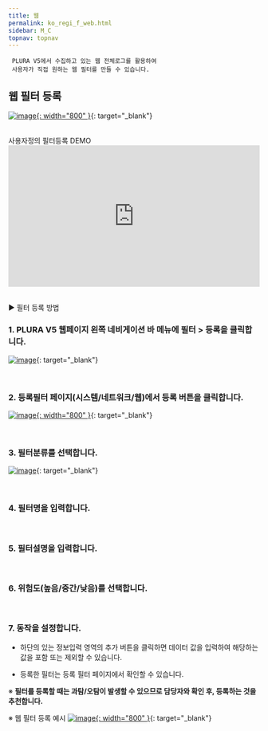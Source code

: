 ```yaml
---
title: 웹
permalink: ko_regi_f_web.html
sidebar: M_C
topnav: topnav
---
```


     PLURA V5에서 수집하고 있는 웹 전체로그를 활용하여
     사용자가 직접 원하는 웹 필터를 만들 수 있습니다.

## 웹 필터 등록

[![image](/docs/images/Manual/common/regi/web/1.png){: width="800" }](/docs/images/Manual/common/regi/web/1.png){: target="_blank"}

<br />
 사용자정의 필터등록 DEMO

<style>.embed-container { position: relative; padding-bottom: 56.25%; height: 0; overflow: hidden; max-width: 100%; } .embed-container iframe, .embed-container object, .embed-container embed { position: absolute; top: 0; left: 0; width: 100%; height: 100%; }</style><div class='embed-container'><iframe src='https://www.youtube.com/embed/y9NnH2fjzEU' frameborder='0' allowfullscreen></iframe></div>

<br />

▶ 필터 등록 방법


### 1. PLURA V5 웹페이지 왼쪽 네비게이션 바 메뉴에 필터 > 등록을 클릭합니다.
[![image](/docs/images/Manual/common/regi/web/2.png)](/docs/images/Manual/common/regi/web/2.png){: target="_blank"}

<br />

### 2. 등록필터 페이지(시스템/네트워크/웹)에서 등록 버튼을 클릭합니다.
[![image](/docs/images/Manual/common/regi/web/3.png){: width="800" }](/docs/images/Manual/common/regi/web/3.png){: target="_blank"}

<br />

### 3. 필터분류를 선택합니다.
[![image](/docs/images/Manual/common/regi/web/4.png)](/docs/images/Manual/common/regi/web/4.png){: target="_blank"}

<br />

### 4. 필터명을 입력합니다.

<br />

### 5. 필터설명을 입력합니다.

<br />

### 6. 위험도(높음/중간/낮음)를 선택합니다.

<br />

### 7. 동작을 설정합니다.

- 하단의 있는 정보입력 영역의 추가 버튼을 클릭하면 데이터 값을 입력하여 해당하는 값을 포함 또는 제외할 수 있습니다.

- 등록한 필터는 등록 필터 페이지에서 확인할 수 있습니다.

※ **필터를 등록할 때는 과탐/오탐이 발생할 수 있으므로 담당자와 확인 후, 등록하는 것을 추천합니다.**

※ 웹 필터 등록 예시
[![image](/docs/images/Manual/common/regi/web/5.png){: width="800" }](/docs/images/Manual/common/regi/web/5.png){: target="_blank"}

 